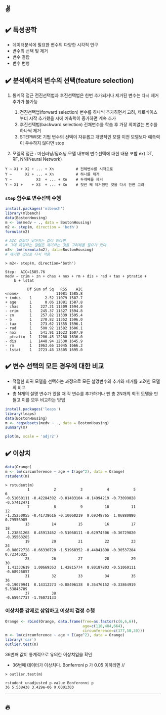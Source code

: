 :v:
---
## :heavy_check_mark: 특성공학
- 데이터분석에 필요한 변수의 다양한 시각적 연구
- 변수의 선택 및 제거
- 변수 결합
- 변수 변형

## :heavy_check_mark: 분석에서의 변수의 선택(feature selection)
1. 통계적 접근
전진선택법과 후진선택법은 한번 추가되거나 제거된 변수는 다시 제거 추가가 불가능 
    1) 전진선택법(forward selection) 
        변수를 하나씩 추가하면서 고려, 제로베이스부터 시작
        추가했을 시에 예측력이 증가하면 계속 추가
    2) 후진선택법(backward selection) 
        전체변수를 학습 후 가장 의미없는 변수를 하나씩 제거
    3) STEPWISE 기법
        변수의 선택이 자유롭고 개방적인 모델
        이전 모델보다 예측력이 우수하지 않다면 stop

2. 모델적 접근 : 머신러닝/딥러닝 모델 내부에 변수선택에 대한 내용 포함
ex) DT, RF, NN(Neural Network)
```
Y ~ X1 + X2 + ... + Xn          # 전체변수를 시작으로
Y ~      X2 + ... + Xn          # 하나를 제거
Y ~           X3  + ... + Xn    # 두개째를 제거
Y ~ X1 +    + X3  + ... + Xn    # 첫번 째 제거했던 것을 다시 한번 고려
```
### `step` 함수로 변수선택 수행
```r
install.packages('mlbench')
library(mlbench)
data(BostonHousing) 
m <- lm(medv ~ ., data = BostonHousing)
m2 <- step(m, direction = 'both')
formula(m2)

# AIC 값보다 낮아지는 값이 있다면 
# 그에 해당하는 컬럼은 제거하는 것을 고려해볼 필요가 있다.
m3<- lm(formula(m2), data=BostonHousing)
# 제거한 것으로 다시 적용
```
```
> m2<- step(m, direction='both')

Step:  AIC=1585.76
medv ~ crim + zn + chas + nox + rm + dis + rad + tax + ptratio + 
    b + lstat

          Df Sum of Sq   RSS    AIC
<none>                 11081 1585.8
+ indus    1      2.52 11079 1587.7
+ age      1      0.06 11081 1587.8
- chas     1    227.21 11309 1594.0
- crim     1    245.37 11327 1594.8
- zn       1    257.82 11339 1595.4
- b        1    270.82 11352 1596.0
- tax      1    273.62 11355 1596.1
- rad      1    500.92 11582 1606.1
- nox      1    541.91 11623 1607.9
- ptratio  1   1206.45 12288 1636.0
- dis      1   1448.94 12530 1645.9
- rm       1   1963.66 13045 1666.3
- lstat    1   2723.48 13805 1695.0
```

## :heavy_check_mark: 변수 선택의 모든 경우에 대한 비교

- 적절한 회귀 모델을 선택하는 과정으로 모든 설명변수의 추가와 제거를 고려한 모델의 비교
- 총 N개의 설명 변수가 있을 때 각 변수를 추가하거나 뺀 총 2N개의 회귀 모델을 만들고 이를 모두 비교하는 방법
```r
install.packages('leaps')
library(leaps)
data(BostonHousing)
m <- regsubsets(medv ~ ., data = BostonHousing)
summary(m)

plot(m, scale = 'adjr2')
```
## :heavy_check_mark: 이상치
```r
data(Orange)
m <- lm(circumference ~ age + I(age^2), data = Orange)
rstudent(m)
```
```
> rstudent(m)
          1           2           3           4           5           6 
-0.51060111 -0.42284392 -0.01483104 -0.14994219 -0.73099028 -0.57412471 
          7           8           9          10          11          12 
-1.35250055 -0.41738616 -0.10060219  0.69348765  1.06880880  0.79556985 
         13          14          15          16          17          18 
 1.23881268  0.45913462 -0.51060111 -0.62974506 -0.36729020 -0.35563285 
         19          20          21          22          23          24 
-0.88072728 -0.66330720 -1.51968352 -0.44841898 -0.30537284  0.72345025 
         25          26          27          28          29          30 
 1.41333619  1.00669363  1.42815774  0.80187803 -0.51060111 -0.68926057 
         31          32          33          34          35          36 
-0.19079941  0.14312273 -0.08496138  0.36476152 -0.33864919  5.53843789 
         37          38 
-0.65947737 -1.76073133 
```
### 이상치를 강제로 삽입하고 이상치 검정 수행
```r
Orange <- rbind(Orange, data.frame(Tree=as.factor(c(6,6,6)),
                                   age=c(118,484,664),
                                   circumference=c(177,50,30)))
m <- lm(circumference ~ age + I(age^2), data = Orange)
library('car')
outlier.test(m)
```
36번째 값이 통계적으로 유의한 이상치임을 확인
- 36번째 데이터가 이상치다. Bonferroni p 가 0.05 이하라면 //
```
> outlier.test(m)
 
rstudent unadjusted p-value Bonferonni p
36 5.538438 3.429e-06 0.0001303
```




---
:fire:
---